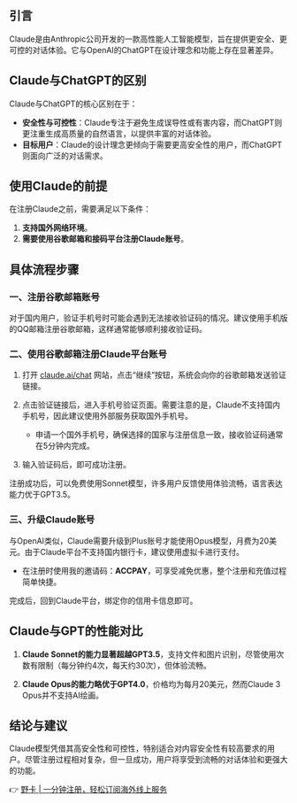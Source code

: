 ## 引言
Claude是由Anthropic公司开发的一款高性能人工智能模型，旨在提供更安全、更可控的对话体验。它与OpenAI的ChatGPT在设计理念和功能上存在显著差异。

## Claude与ChatGPT的区别
Claude与ChatGPT的核心区别在于：
- **安全性与可控性**：Claude专注于避免生成误导性或有害内容，而ChatGPT则更注重生成高质量的自然语言，以提供丰富的对话体验。
- **目标用户**：Claude的设计理念更倾向于需要更高安全性的用户，而ChatGPT则面向广泛的对话需求。

## 使用Claude的前提
在注册Claude之前，需要满足以下条件：
1. **支持国外网络环境**。
2. **需要使用谷歌邮箱和接码平台注册Claude账号**。

## 具体流程步骤

### 一、注册谷歌邮箱账号
对于国内用户，验证手机号时可能会遇到无法接收验证码的情况。建议使用手机版的QQ邮箱注册谷歌邮箱，这样通常能够顺利接收验证码。

### 二、使用谷歌邮箱注册Claude平台账号
1. 打开 [claude.ai/chat](https://bit.ly/bewildcard) 网站，点击“继续”按钮，系统会向你的谷歌邮箱发送验证链接。
   
2. 点击验证链接后，进入手机号验证页面。需要注意的是，Claude不支持国内手机号，因此建议使用外部服务获取国外手机号。

   - 申请一个国外手机号，确保选择的国家与注册信息一致，接收验证码通常在5分钟内完成。

3. 输入验证码后，即可成功注册。

注册成功后，可以免费使用Sonnet模型，许多用户反馈使用体验流畅，语言表达能力优于GPT3.5。

### 三、升级Claude账号
与OpenAI类似，Claude需要升级到Plus账号才能使用Opus模型，月费为20美元。由于Claude平台不支持国内银行卡，建议使用虚拟卡进行支付。

- 在注册时使用我的邀请码：**ACCPAY**，可享受减免优惠，整个注册和充值过程简单快捷。

完成后，回到Claude平台，绑定你的信用卡信息即可。

## Claude与GPT的性能对比
1. **Claude Sonnet的能力显著超越GPT3.5**，支持文件和图片识别，尽管使用次数有限制（每分钟约4次，每天约30次），但体验流畅。
   
2. **Claude Opus的能力略优于GPT4.0**，价格均为每月20美元，然而Claude 3 Opus并不支持AI绘画。

## 结论与建议
Claude模型凭借其高安全性和可控性，特别适合对内容安全性有较高要求的用户。尽管注册过程相对复杂，但一旦成功，用户将享受到流畅的对话体验和更强大的功能。

👉 [野卡 | 一分钟注册，轻松订阅海外线上服务](https://bit.ly/bewildcard)